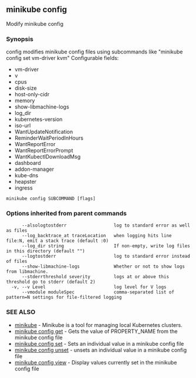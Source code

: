 ## minikube config

Modify minikube config

### Synopsis


config modifies minikube config files using subcommands like "minikube config set vm-driver kvm" 
Configurable fields: 

 * vm-driver
 * v
 * cpus
 * disk-size
 * host-only-cidr
 * memory
 * show-libmachine-logs
 * log_dir
 * kubernetes-version
 * iso-url
 * WantUpdateNotification
 * ReminderWaitPeriodInHours
 * WantReportError
 * WantReportErrorPrompt
 * WantKubectlDownloadMsg
 * dashboard
 * addon-manager
 * kube-dns
 * heapster
 * ingress

```
minikube config SUBCOMMAND [flags]
```

### Options inherited from parent commands

```
      --alsologtostderr                  log to standard error as well as files
      --log_backtrace_at traceLocation   when logging hits line file:N, emit a stack trace (default :0)
      --log_dir string                   If non-empty, write log files in this directory (default "")
      --logtostderr                      log to standard error instead of files
      --show-libmachine-logs             Whether or not to show logs from libmachine.
      --stderrthreshold severity         logs at or above this threshold go to stderr (default 2)
  -v, --v Level                          log level for V logs
      --vmodule moduleSpec               comma-separated list of pattern=N settings for file-filtered logging
```

### SEE ALSO
* [minikube](minikube.md)	 - Minikube is a tool for managing local Kubernetes clusters.
* [minikube config get](minikube_config_get.md)	 - Gets the value of PROPERTY_NAME from the minikube config file
* [minikube config set](minikube_config_set.md)	 - Sets an individual value in a minikube config file
* [minikube config unset](minikube_config_unset.md)	 - unsets an individual value in a minikube config file
* [minikube config view](minikube_config_view.md)	 - Display values currently set in the minikube config file

